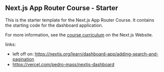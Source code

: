 ## Next.js App Router Course - Starter

This is the starter template for the Next.js App Router Course. It contains the starting code for the dashboard application.

For more information, see the [course curriculum](https://nextjs.org/learn) on the Next.js Website.

links:
- left off on: https://nextjs.org/learn/dashboard-app/adding-search-and-pagination
- https://vercel.com/pedro-mass/nextjs-dashboard